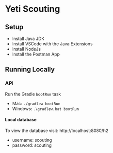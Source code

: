 # Yeti Scouting

## Setup
- Install Java JDK
- Install VSCode with the Java Extensions
- Install NodeJs
- Install the Postman App

## Running Locally
### API
Run the Gradle `bootRun` task
- Mac:  `./gradlew bootRun`
- Windows: `.\gradlew.bat bootRun`

#### Local database
To view the database visit: 
http://localhost:8080/h2
- username: scouting
- password: scouting